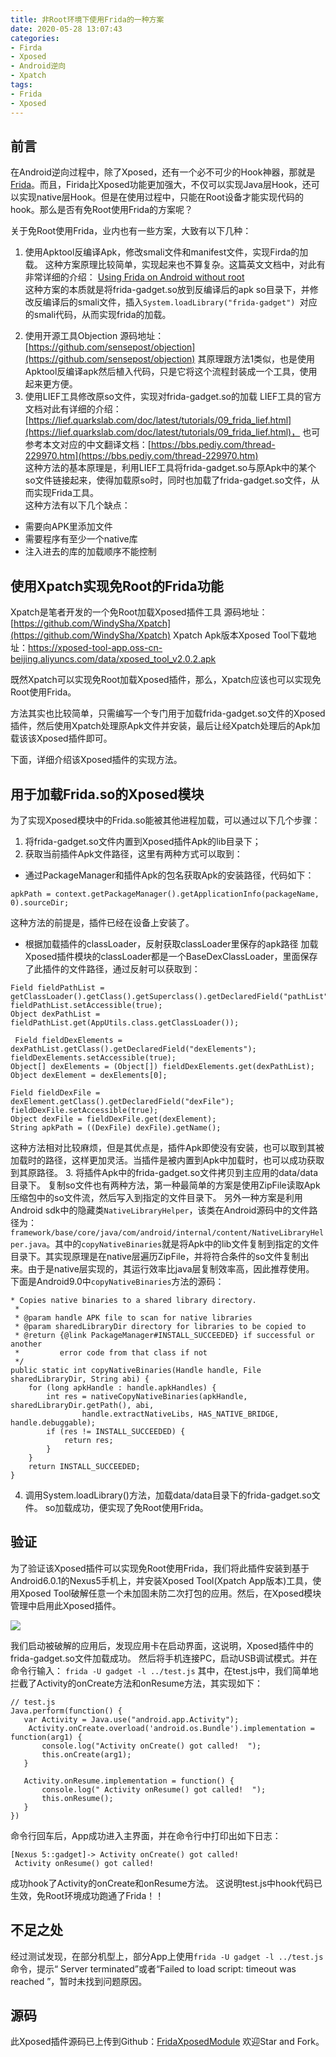 ```yaml
---
title: 非Root环境下使用Frida的一种方案
date: 2020-05-28 13:07:43
categories:
- Firda
- Xposed
- Android逆向
- Xpatch
tags:
- Frida
- Xposed
---
```



## 前言
在Android逆向过程中，除了Xposed，还有一个必不可少的Hook神器，那就是[Frida](https://frida.re/)。而且，Firida比Xposed功能更加强大，不仅可以实现Java层Hook，还可以实现native层Hook。但是在使用过程中，只能在Root设备才能实现代码的hook。那么是否有免Root使用Frida的方案呢？

关于免Root使用Frida，业内也有一些方案，大致有以下几种：
1. 使用Apktool反编译Apk，修改smali文件和manifest文件，实现Firda的加载。
这种方案原理比较简单，实现起来也不算复杂。这篇英文文档中，对此有非常详细的介绍：
[Using Frida on Android without root](https://koz.io/using-frida-on-android-without-root/)  
这种方案的本质就是将frida-gadget.so放到反编译后的apk so目录下，并修改反编译后的smali文件，插入`System.loadLibrary("frida-gadget") `对应的smali代码，从而实现frida的加载。

<!-- more -->

2. 使用开源工具Objection
源码地址：[https://github.com/sensepost/objection](https://github.com/sensepost/objection)
其原理跟方法1类似，也是使用Apktool反编译apk然后植入代码，只是它将这个流程封装成一个工具，使用起来更方便。
3. 使用LIEF工具修改原so文件，实现对frida-gadget.so的加载
LIEF工具的官方文档对此有详细的介绍：[https://lief.quarkslab.com/doc/latest/tutorials/09_frida_lief.html](https://lief.quarkslab.com/doc/latest/tutorials/09_frida_lief.html)，
也可参考本文对应的中文翻译文档：[https://bbs.pediy.com/thread-229970.htm](https://bbs.pediy.com/thread-229970.htm)  
这种方法的基本原理是，利用LIEF工具将frida-gadget.so与原Apk中的某个so文件链接起来，使得加载原so时，同时也加载了frida-gadget.so文件，从而实现Frida工具。  
这种方法有以下几个缺点：
- 需要向APK里添加文件
- 需要程序有至少一个native库
- 注入进去的库的加载顺序不能控制

## 使用Xpatch实现免Root的Frida功能
Xpatch是笔者开发的一个免Root加载Xposed插件工具
源码地址：[https://github.com/WindySha/Xpatch](https://github.com/WindySha/Xpatch)
Xpatch Apk版本Xposed Tool下载地址：https://xposed-tool-app.oss-cn-beijing.aliyuncs.com/data/xposed_tool_v2.0.2.apk

既然Xpatch可以实现免Root加载Xposed插件，那么，Xpatch应该也可以实现免Root使用Frida。

方法其实也比较简单，只需编写一个专门用于加载frida-gadget.so文件的Xposed插件，然后使用Xpatch处理原Apk文件并安装，最后让经Xpatch处理后的Apk加载该该Xposed插件即可。

下面，详细介绍该Xposed插件的实现方法。
## 用于加载Frida.so的Xposed模块
为了实现Xposed模块中的Frida.so能被其他进程加载，可以通过以下几个步骤：
1. 将frida-gadget.so文件内置到Xposed插件Apk的lib目录下；
2. 获取当前插件Apk文件路径，这里有两种方式可以取到：
- 通过PackageManager和插件Apk的包名获取Apk的安装路径，代码如下：
```
apkPath = context.getPackageManager().getApplicationInfo(packageName, 0).sourceDir;
```
这种方法的前提是，插件已经在设备上安装了。
- 根据加载插件的classLoader，反射获取classLoader里保存的apk路径
加载Xposed插件模块的classLoader都是一个BaseDexClassLoader，里面保存了此插件的文件路径，通过反射可以获取到：
```
Field fieldPathList = getClassLoader().getClass().getSuperclass().getDeclaredField("pathList");
fieldPathList.setAccessible(true);
Object dexPathList = fieldPathList.get(AppUtils.class.getClassLoader());

 Field fieldDexElements = dexPathList.getClass().getDeclaredField("dexElements");
fieldDexElements.setAccessible(true);
Object[] dexElements = (Object[]) fieldDexElements.get(dexPathList);
Object dexElement = dexElements[0];

Field fieldDexFile = dexElement.getClass().getDeclaredField("dexFile");
fieldDexFile.setAccessible(true);
Object dexFile = fieldDexFile.get(dexElement);
String apkPath = ((DexFile) dexFile).getName();
```
这种方法相对比较麻烦，但是其优点是，插件Apk即使没有安装，也可以取到其被加载时的路径，这样更加灵活。当插件是被内置到Apk中加载时，也可以成功获取到其原路径。
3. 将插件Apk中的frida-gadget.so文件拷贝到主应用的data/data目录下。
复制so文件也有两种方法，第一种最简单的方案是使用ZipFile读取Apk压缩包中的so文件流，然后写入到指定的文件目录下。
另外一种方案是利用Android sdk中的隐藏类`NativeLibraryHelper`，该类在Android源码中的文件路径为：`framework/base/core/java/com/android/internal/content/NativeLibraryHelper.java`。其中的`copyNativeBinaries`就是将Apk中的lib文件复制到指定的文件目录下。其实现原理是在native层遍历ZipFile，并将符合条件的so文件复制出来。由于是native层实现的，其运行效率比java层复制效率高，因此推荐使用。
下面是Android9.0中`copyNativeBinaries`方法的源码：
```                                                                                      
* Copies native binaries to a shared library directory.                                   
 *                                                                                         
 * @param handle APK file to scan for native libraries                                     
 * @param sharedLibraryDir directory for libraries to be copied to                         
 * @return {@link PackageManager#INSTALL_SUCCEEDED} if successful or another               
 *         error code from that class if not                                               
 */                                                                                        
public static int copyNativeBinaries(Handle handle, File sharedLibraryDir, String abi) {   
    for (long apkHandle : handle.apkHandles) {                                             
        int res = nativeCopyNativeBinaries(apkHandle, sharedLibraryDir.getPath(), abi,     
                handle.extractNativeLibs, HAS_NATIVE_BRIDGE, handle.debuggable);           
        if (res != INSTALL_SUCCEEDED) {                                                    
            return res;                                                                    
        }                                                                                  
    }                                                                                      
    return INSTALL_SUCCEEDED;                                                              
}                                                                                          

```
4. 调用System.loadLibrary()方法，加载data/data目录下的frida-gadget.so文件。
so加载成功，便实现了免Root使用Frida。
## 验证
为了验证该Xposed插件可以实现免Root使用Frida，我们将此插件安装到基于Android6.0.1的Nexus5手机上，并安装Xposed Tool(Xpatch App版本)工具，使用Xposed Tool破解任意一个未加固未防二次打包的应用。然后，在Xposed模块管理中启用此Xposed插件。



![](https://upload-images.jianshu.io/upload_images/1639238-c51128c288b18a54.png?imageMogr2/auto-orient/strip%7CimageView2/2/w/320)

我们启动被破解的应用后，发现应用卡在启动界面，这说明，Xposed插件中的frida-gadget.so文件加载成功。
然后将手机连接PC，启动USB调试模式。并在命令行输入：
`frida -U gadget -l ../test.js`
其中，在test.js中，我们简单地拦截了Activity的onCreate方法和onResume方法，其实现如下：
```
// test.js
Java.perform(function() {
   var Activity = Java.use("android.app.Activity");
    Activity.onCreate.overload('android.os.Bundle').implementation = function(arg1) {
       console.log("Activity onCreate() got called!  ");
       this.onCreate(arg1);
   }

   Activity.onResume.implementation = function() {
       console.log(" Activity onResume() got called!  ");
       this.onResume();
   }
})
```
命令行回车后，App成功进入主界面，并在命令行中打印出如下日志：
```
[Nexus 5::gadget]-> Activity onCreate() got called!  
 Activity onResume() got called! 
```
成功hook了Activity的onCreate和onResume方法。
这说明test.js中hook代码已生效，免Root环境成功跑通了Frida！！
## 不足之处
经过测试发现，在部分机型上，部分App上使用`frida -U gadget -l ../test.js`命令，提示“ Server terminated”或者“Failed to load script: timeout was reached ”，暂时未找到问题原因。
## 源码
此Xposed插件源码已上传到Github：[FridaXposedModule](https://github.com/WindySha/FridaXposedModule)
欢迎Star and Fork。
